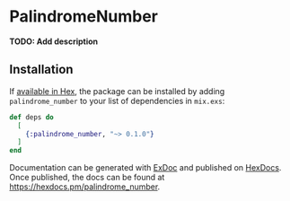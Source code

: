 # PalindromeNumber

**TODO: Add description**

## Installation

If [available in Hex](https://hex.pm/docs/publish), the package can be installed
by adding `palindrome_number` to your list of dependencies in `mix.exs`:

```elixir
def deps do
  [
    {:palindrome_number, "~> 0.1.0"}
  ]
end
```

Documentation can be generated with [ExDoc](https://github.com/elixir-lang/ex_doc)
and published on [HexDocs](https://hexdocs.pm). Once published, the docs can
be found at <https://hexdocs.pm/palindrome_number>.

